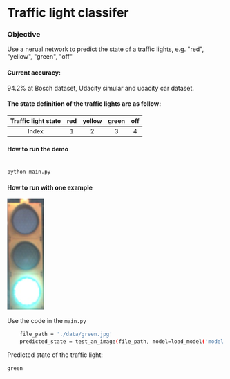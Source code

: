 # **Traffic light classifer**

### Objective
Use a nerual network to predict the state of a traffic lights, e.g. "red", "yellow", "green", "off"


#### Current accuracy:

94.2% at Bosch dataset, Udacity simular and udacity car dataset.




#### The state definition of the traffic lights are as follow:

| Traffic light state 	| red 	| yellow 	| green 	| off 	|
|:-------------------:	|:---:	|:------:	|:-----:	|:---:	|
| Index 	| 1 	| 2 	| 3 	| 4 	|



#### How to run the demo

```sh

python main.py

```

#### How to run with one example

![alt text][green]

Use the code in the `main.py`
```sh
    file_path = './data/green.jpg'
    predicted_state = test_an_image(file_path, model=load_model('model.h5'))
```

Predicted state of the traffic light:

```sh
green
```

[green]: ./data/green.jpg
